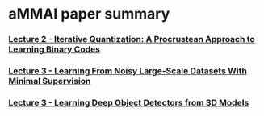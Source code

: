 # aMMAI paper summary

### [Lecture 2 - Iterative Quantization: A Procrustean Approach to Learning Binary Codes](https://github.com/k123321141/paper_notes/blob/master/assignment_1/Lecture_02/README.md)
### [Lecture 3 - Learning From Noisy Large-Scale Datasets With Minimal Supervision](https://github.com/k123321141/paper_notes/blob/master/assignment_1/Lecture_03/summary1.md)
### [Lecture 3 - Learning Deep Object Detectors from 3D Models](https://github.com/k123321141/paper_notes/blob/master/assignment_1/Lecture_03/summary2.md)
